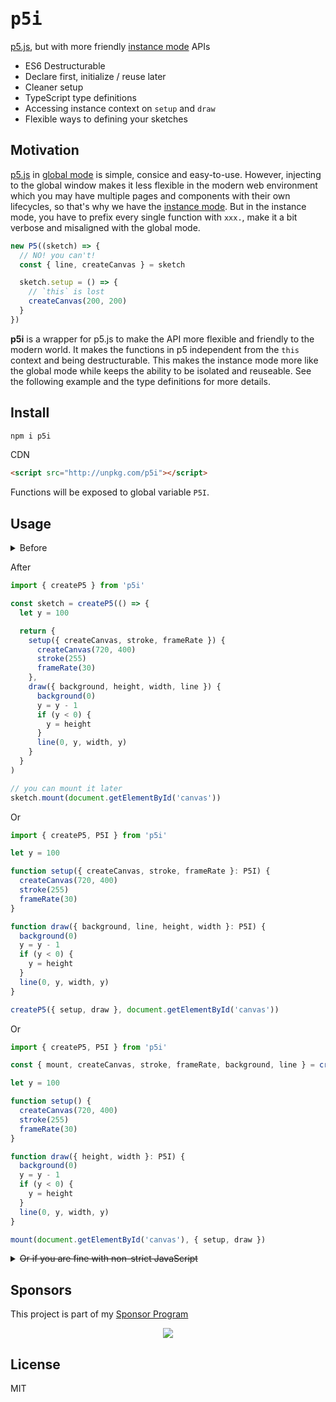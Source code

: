 # <samp>p5i</samp>

[p5.js](http://p5js.org/), but with more friendly [instance mode](https://p5js.org/examples/instance-mode-instantiation.html) APIs

- ES6 Destructurable
- Declare first, initialize / reuse later
- Cleaner setup
- TypeScript type definitions
- Accessing instance context on `setup` and `draw`
- Flexible ways to defining your sketches

## Motivation

[p5.js](http://p5js.org/) in [global mode](https://github.com/processing/p5.js/wiki/Global-and-instance-mode) is simple, consice and easy-to-use. However, injecting to the global window makes it less flexible in the modern web environment which you may have multiple pages and components with their own lifecycles, so that's why we have the [instance mode](https://p5js.org/examples/instance-mode-instantiation.html). But in the instance mode, you have to prefix every single function with `xxx.`, make it a bit verbose and misaligned with the global mode.

```ts
new P5((sketch) => {
  // NO! you can't!
  const { line, createCanvas } = sketch

  sketch.setup = () => {
    // `this` is lost
    createCanvas(200, 200)
  }
})
```

**p5i** is a wrapper for p5.js to make the API more flexible and friendly to the modern world. It makes the functions in p5 independent from the `this` context and being destructurable. This makes the instance mode more like the global mode while keeps the ability to be isolated and reuseable. See the following example and the type definitions for more details.

## Install

```bash
npm i p5i
```

CDN

```html
<script src="http://unpkg.com/p5i"></script>
```

Functions will be exposed to global variable `P5I`.

## Usage

<details>
<summary>Before</summary>
<br>

```js
import P5 from 'p5'

const myp5 = new P5((sketch) => {
  let y = 100

  sketch.setup = () => {
    sketch.createCanvas(720, 400)
    sketch.stroke(255)
    sketch.frameRate(30)
  }

  sketch.draw = () => {
    sketch.background(0)
    y = y - 1
    if (y < 0) {
      y = sketch.height
    }
    sketch.line(0, y, sketch.width, y)
  }
}, document.getElementById('canvas'))
```

</details>

After

```js
import { createP5 } from 'p5i'

const sketch = createP5(() => {
  let y = 100

  return {
    setup({ createCanvas, stroke, frameRate }) {
      createCanvas(720, 400)
      stroke(255)
      frameRate(30)
    },
    draw({ background, height, width, line }) {
      background(0)
      y = y - 1
      if (y < 0) {
        y = height
      }
      line(0, y, width, y)
    }
  }
)

// you can mount it later
sketch.mount(document.getElementById('canvas'))
```

Or

```ts
import { createP5, P5I } from 'p5i'

let y = 100

function setup({ createCanvas, stroke, frameRate }: P5I) {
  createCanvas(720, 400)
  stroke(255)
  frameRate(30)
}

function draw({ background, line, height, width }: P5I) {
  background(0)
  y = y - 1
  if (y < 0) {
    y = height
  }
  line(0, y, width, y)
}

createP5({ setup, draw }, document.getElementById('canvas'))
```

Or

```ts
import { createP5, P5I } from 'p5i'

const { mount, createCanvas, stroke, frameRate, background, line } = createP5()

let y = 100

function setup() {
  createCanvas(720, 400)
  stroke(255)
  frameRate(30)
}

function draw({ height, width }: P5I) {
  background(0)
  y = y - 1
  if (y < 0) {
    y = height
  }
  line(0, y, width, y)
}

mount(document.getElementById('canvas'), { setup, draw })
```

<details>
<summary><del>Or if you are fine with non-strict JavaScript</del></summary>
<br>

The [`with` keyword](https://developer.mozilla.org/en-US/docs/Web/JavaScript/Reference/Statements/with):

```js
createP5((sketch) => {
  let y = 100

  with (sketch) {
    function setup() {
      createCanvas(720, 400)
      stroke(255)
      frameRate(30)
    }

    function draw() {
      background(0)
      y = y - 1
      if (y < 0) {
        y = height
      }
      line(0, y, width, y)
    }

    return { setup, draw }
  }
}, document.getElementById('canvas'))
```

</details>


## Sponsors

This project is part of my <a href='https://github.com/antfu-sponsors'>Sponsor Program</a>

<p align="center">
  <a href="https://cdn.jsdelivr.net/gh/antfu/static/sponsors.svg">
    <img src='https://cdn.jsdelivr.net/gh/antfu/static/sponsors.svg'/>
  </a>
</p>

## License

MIT
